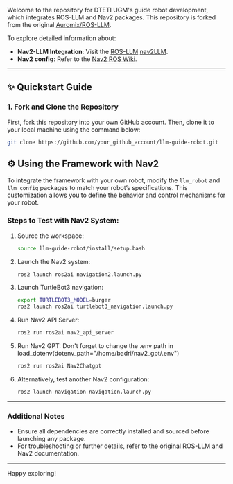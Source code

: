 Welcome to the repository for DTETI UGM's guide robot development, which integrates ROS-LLM and Nav2 packages. This repository is forked from the original [Auromix/ROS-LLM](https://github.com/Auromix/ROS-LLM).

To explore detailed information about:
- **Nav2-LLM Integration**: Visit the [ROS-LLM](https://github.com/Auromix/ROS-LLM)  [nav2LLM](https://github.com/sachinkum0009/nav2gpt).
- **Nav2 config**: Refer to the [Nav2 ROS Wiki](https://navigation.ros.org/).

---

## ✨ Quickstart Guide

### 1. Fork and Clone the Repository
First, fork this repository into your own GitHub account. Then, clone it to your local machine using the command below:

```bash
git clone https://github.com/your_github_account/llm-guide-robot.git
```



## ⚙️ Using the Framework with Nav2

To integrate the framework with your own robot, modify the `llm_robot` and `llm_config` packages to match your robot’s specifications. This customization allows you to define the behavior and control mechanisms for your robot.

### Steps to Test with Nav2 System:
1. Source the workspace:
   ```bash
   source llm-guide-robot/install/setup.bash
   ```

2. Launch the Nav2 system:
   ```bash
   ros2 launch ros2ai navigation2.launch.py
   ```

3. Launch TurtleBot3 navigation:
   ```bash
   export TURTLEBOT3_MODEL=burger
   ros2 launch ros2ai turtlebot3_navigation.launch.py
   ```

4. Run Nav2 API Server:
   ```bash
   ros2 run ros2ai nav2_api_server
   ```

5. Run Nav2 GPT:
   Don't forget to change the .env path in load_dotenv(dotenv_path="/home/badri/nav2_gpt/.env")
   ```bash
   ros2 run ros2ai Nav2Chatgpt
   ```

7. Alternatively, test another Nav2 configuration:
   ```bash
   ros2 launch navigation navigation.launch.py
   ```

---

### Additional Notes
- Ensure all dependencies are correctly installed and sourced before launching any package.
- For troubleshooting or further details, refer to the original ROS-LLM and Nav2 documentation.

---

Happy exploring!

